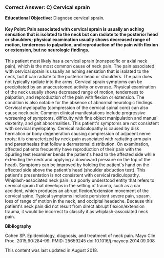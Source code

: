 
### Correct Answer: C) Cervical sprain 

**Educational Objective:** Diagnose cervical sprain.

#### **Key Point:** Pain associated with cervical sprain is usually an aching sensation that is isolated to the neck but can radiate to the posterior head or shoulders; physical examination usually shows decreased range of motion, tenderness to palpation, and reproduction of the pain with flexion or extension, but no neurologic findings.

This patient most likely has a cervical sprain (nonspecific or axial neck pain), which is the most common cause of neck pain. The pain associated with cervical sprain is usually an aching sensation that is isolated to the neck, but it can radiate to the posterior head or shoulders. The pain does not typically radiate into the arms. Cervical sprain symptoms can be precipitated by an unaccustomed activity or overuse. Physical examination of the neck usually shows decreased range of motion, tenderness to palpation, and reproduction of the pain with flexion or extension. The condition is also notable for the absence of abnormal neurologic findings.
Cervical myelopathy (compression of the cervical spinal cord) can also cause neck pain. Common clinical manifestations include progressive worsening of symptoms, difficulty with fine object manipulation and manual dexterity, and gait abnormalities. This patient's symptoms are not consistent with cervical myelopathy.
Cervical radiculopathy is caused by disk herniation or bony degeneration causing compression of adjacent nerve roots; it is characterized by neck pain associated with radiating arm pain and paresthesias that follow a dermatomal distribution. On examination, affected patients frequently have reproduction of their pain with the Spurling test (examiner bends the patient's head to the affected side while extending the neck and applying a downward pressure on the top of the head). Symptoms can be improved by holding the patient's hand on the affected side above the patient's head (shoulder abduction test). This patient's presentation is not consistent with cervical radiculopathy.
Whiplash-associated neck pain is a poorly understood entity that refers to cervical sprain that develops in the setting of trauma, such as a car accident, which produces an abrupt flexion/extension movement of the cervical spine. Typical symptoms include persistent severe pain, spasm, loss of range of motion in the neck, and occipital headache. Because this patient's neck pain did not result from direct abrupt flexion/extension trauma, it would be incorrect to classify it as whiplash-associated neck pain.

**Bibliography**

Cohen SP. Epidemiology, diagnosis, and treatment of neck pain. Mayo Clin Proc. 2015;90:284-99. PMID: 25659245 doi:10.1016/j.mayocp.2014.09.008

This content was last updated in August 2018.